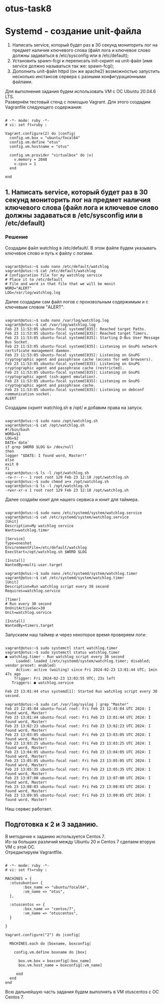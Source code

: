 # otus-task8

# Systemd - создание unit-файла

1. Написать service, который будет раз в 30 секунд мониторить лог на предмет наличия ключевого слова (файл лога и ключевое слово должны задаваться в /etc/sysconfig или в /etc/default);
2. Установить spawn-fcgi и переписать init-скрипт на unit-файл (имя service должно называться так же: spawn-fcgi);
3. Дополнить unit-файл httpd (он же apache2) возможностью запустить несколько инстансов сервера с разными конфигурационными файлами.

Для выполнения задания будем использовать VM с ОС Ubuntu 20.04.6 LTS. \
Развернём тестовый стенд с помощью Vagrant. Для этого создадим Vagranfile следующего содержания:
```

# -*- mode: ruby -*-
# vi: set ft=ruby :

Vagrant.configure(2) do |config|
  config.vm.box = "ubuntu/focal64"
  config.vm.define "otus"
  config.vm.hostname = "otus"
  
  config.vm.provider "virtualbox" do |v|
    v.memory = 2048
    v.cpus = 1
  end

end
```

## 1. Написать service, который будет раз в 30 секунд мониторить лог на предмет наличия ключевого слова (файл лога и ключевое слово должны задаваться в /etc/sysconfig или в /etc/default)

### Решение

Создадим файл watchlog в /etc/default/. В этом файле будем указывать ключевое слово и путь к файлу с логами.
```

vagrant@otus:~$ sudo nano /etc/default/watchlog
vagrant@otus:~$ cat /etc/default/watchlog
# Configuration file for my watchlog service
# Place it to /etc/default
# File and word in that file that we will be monit
WORD="ALERT"
LOG=/var/log/watchlog.log
```

Далее создадим сам файл логов с произвольным содержимым и с ключевым словом "ALERT".
```

vagrant@otus:~$ sudo nano /var/log/watchlog.log
vagrant@otus:~$ cat /var/log/watchlog.log
Feb 23 11:53:05 ubuntu-focal systemd[835]: Reached target Paths.
Feb 23 11:53:05 ubuntu-focal systemd[835]: Reached target Timers.
Feb 23 11:53:05 ubuntu-focal systemd[835]: Starting D-Bus User Message Bus Socket.
Feb 23 11:53:05 ubuntu-focal systemd[835]: Listening on GnuPG network certificate management daemon.
Feb 23 11:53:05 ubuntu-focal systemd[835]: Listening on GnuPG cryptographic agent and passphrase cache (access for web browsers).
Feb 23 11:53:05 ubuntu-focal systemd[835]: Listening on GnuPG cryptographic agent and passphrase cache (restricted).
Feb 23 11:53:05 ubuntu-focal systemd[835]: Listening on GnuPG cryptographic agent (ssh-agent emulation).
Feb 23 11:53:05 ubuntu-focal systemd[835]: Listening on GnuPG cryptographic agent and passphrase cache.
Feb 23 11:53:05 ubuntu-focal systemd[835]: Listening on debconf communication socket.
ALERT

```

Создадим скрипт watchlog.sh в /opt/ и добавим права на запуск.
```

vagrant@otus:~$ sudo nano /opt/watchlog.sh
vagrant@otus:~$ cat /opt/watchlog.sh
#!/bin/bash
WORD=$1
LOG=$2
DATE=`date`
if grep $WORD $LOG &> /dev/null
then
logger "$DATE: I found word, Master!"
else
exit 0
fi
vagrant@otus:~$ ls -l /opt/watchlog.sh 
-rw-r--r-- 1 root root 129 Feb 23 12:18 /opt/watchlog.sh
vagrant@otus:~$ sudo chmod a+x /opt/watchlog.sh
vagrant@otus:~$ ls -l /opt/watchlog.sh 
-rwxr-xr-x 1 root root 129 Feb 23 12:18 /opt/watchlog.sh
```

Далее создаём юнит для нашего сервиса и юнит для таймера.
```

vagrant@otus:~$ sudo nano /etc/systemd/system/watchlog.service
vagrant@otus:~$ cat /etc/systemd/system/watchlog.service
[Unit]
Description=My watchlog service
Wants=watchlog.timer

[Service]
Type=oneshot
EnvironmentFile=/etc/default/watchlog
ExecStart=/opt/watchlog.sh $WORD $LOG

[Install]
WantedBy=multi-user.target

vagrant@otus:~$ sudo nano /etc/systemd/system/watchlog.timer
vagrant@otus:~$ cat /etc/systemd/system/watchlog.timer
[Unit]
Description=Run watchlog script every 30 second
Requires=watchlog.service

[Timer]
# Run every 30 second
OnUnitActiveSec=30
Unit=watchlog.service

[Install]
WantedBy=timers.target
```

Запускаем наш таймер и через некоторое время проверяем логи:
```

vagrant@otus:~$ sudo systemctl start watchlog.timer 
vagrant@otus:~$ sudo systemctl status watchlog.timer 
● watchlog.timer - Run watchlog script every 30 second
     Loaded: loaded (/etc/systemd/system/watchlog.timer; disabled; vendor preset: enabled)
     Active: active (waiting) since Fri 2024-02-23 13:01:44 UTC; 1min 47s ago
    Trigger: Fri 2024-02-23 13:03:55 UTC; 23s left
   Triggers: ● watchlog.service

Feb 23 13:01:44 otus systemd[1]: Started Run watchlog script every 30 second.

vagrant@otus:~$ sudo cat /var/log/syslog | grep "Master"
Feb 23 12:45:04 ubuntu-focal root: Fri Feb 23 12:45:04 UTC 2024: I found word, Master!
Feb 23 13:01:44 ubuntu-focal root: Fri Feb 23 13:01:44 UTC 2024: I found word, Master!
Feb 23 13:02:23 ubuntu-focal root: Fri Feb 23 13:02:23 UTC 2024: I found word, Master!
Feb 23 13:03:05 ubuntu-focal root: Fri Feb 23 13:03:05 UTC 2024: I found word, Master!
Feb 23 13:03:25 ubuntu-focal root: Fri Feb 23 13:03:25 UTC 2024: I found word, Master!
Feb 23 13:04:05 ubuntu-focal root: Fri Feb 23 13:04:05 UTC 2024: I found word, Master!
Feb 23 13:05:05 ubuntu-focal root: Fri Feb 23 13:05:05 UTC 2024: I found word, Master!
Feb 23 13:05:35 ubuntu-focal root: Fri Feb 23 13:05:35 UTC 2024: I found word, Master!
Feb 23 13:07:00 ubuntu-focal root: Fri Feb 23 13:07:00 UTC 2024: I found word, Master!
Feb 23 13:08:03 ubuntu-focal root: Fri Feb 23 13:08:03 UTC 2024: I found word, Master!
Feb 23 13:09:05 ubuntu-focal root: Fri Feb 23 13:09:05 UTC 2024: I found word, Master!
```

Наш сервис работает.

## Подготовка к 2 и 3 заданию.

В методичке к заданию используется Centos 7. \
Из-за больших различий между Ubuntu 20 и Centos 7 сделаем вторую VM с этой ОС. \
Отредактируем Vagrantfile.
```

# -*- mode: ruby -*-
# vi: set ft=ruby :

MACHINES = {
  :otusubuntu=> {
        :box_name => "ubuntu/focal64",
        :vm_name => "otus",
  },

  :otuscentos => {
        :box_name => "centos/7",
        :vm_name => "otuscentos",
  }

}

Vagrant.configure("2") do |config|

  MACHINES.each do |boxname, boxconfig|
    
    config.vm.define boxname do |box|
   
      box.vm.box = boxconfig[:box_name]
      box.vm.host_name = boxconfig[:vm_name]

     end
  end
end
```

Всю дальнейшую часть задания будем выполнять в VM otuscentos с ОС Centos 7. 









